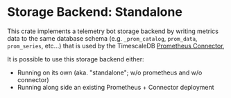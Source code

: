 # Storage Backend: Standalone
This crate implements a telemetry bot storage backend by writing metrics data to the same
database schema (e.g. `_prom_catalog`, `prom_data`, `prom_series`, etc...) that is used by
the TimescaleDB [Prometheus Connector](https://github.com/timescale/timescale-prometheus),

It is possible to use this storage backend either:

 - Running on its own (aka. "standalone"; w/o prometheus and w/o connector)
 - Running along side an existing Prometheus + Connector deployment
